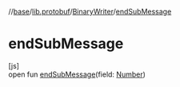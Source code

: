 //[base](../../../index.md)/[lib.protobuf](../index.md)/[BinaryWriter](index.md)/[endSubMessage](end-sub-message.md)

# endSubMessage

[js]\
open fun [endSubMessage](end-sub-message.md)(field: [Number](https://kotlinlang.org/api/latest/jvm/stdlib/kotlin/-number/index.html))
